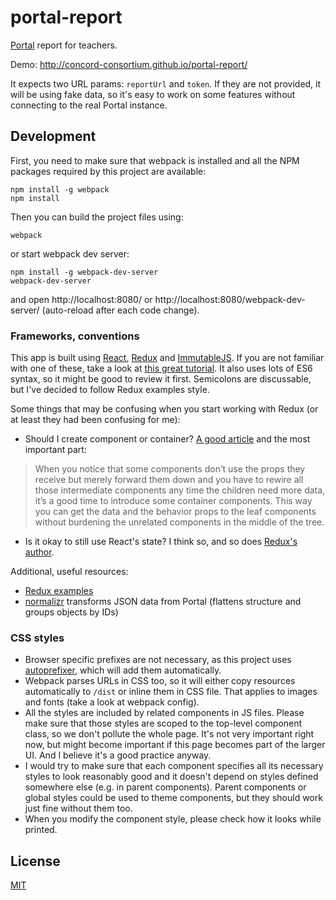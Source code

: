 # portal-report

[Portal](https://github.com/concord-consortium/rigse) report for teachers.

Demo: http://concord-consortium.github.io/portal-report/

It expects two URL params: `reportUrl` and `token`. If they are not provided, it will be using fake data, so it's easy to work on some features without connecting to the real Portal instance.

## Development

First, you need to make sure that webpack is installed and all the NPM packages required by this project are available:

```
npm install -g webpack
npm install
```
Then you can build the project files using:
```
webpack
```
or start webpack dev server:
```
npm install -g webpack-dev-server 
webpack-dev-server
```
and open http://localhost:8080/ or http://localhost:8080/webpack-dev-server/ (auto-reload after each code change).

### Frameworks, conventions

This app is built using [React](https://facebook.github.io/react/), [Redux](http://redux.js.org/) and [ImmutableJS](https://facebook.github.io/immutable-js/). If you are not familiar with one of these, take a look at [this great tutorial](http://teropa.info/blog/2015/09/10/full-stack-redux-tutorial.html). It also uses lots of ES6 syntax, so it might be good to review it first. Semicolons are discussable, but I've decided to follow Redux examples style.

Some things that may be confusing when you start working with Redux (or at least they had been confusing for me):

* Should I create component or container? [A good article](https://medium.com/@dan_abramov/smart-and-dumb-components-7ca2f9a7c7d0#.5h6qk3ac0) and the most important part:

> When you notice that some components don’t use the props they receive but merely forward them down and you have to rewire all those intermediate components any time the children need more data, it’s a good time to introduce some container components. This way you can get the data and the behavior props to the leaf components without burdening the unrelated components in the middle of the tree.

* Is it okay to still use React's state? I think so, and so does [Redux's author](https://github.com/reactjs/redux/issues/1287). 

Additional, useful resources:
* [Redux examples](https://github.com/reactjs/redux/tree/master/examples)
* [normalizr](https://github.com/gaearon/normalizr) transforms JSON data from Portal (flattens structure and groups objects by IDs)

### CSS styles

* Browser specific prefixes are not necessary, as this project uses [autoprefixer](https://github.com/postcss/autoprefixer), which will add them automatically.
* Webpack parses URLs in CSS too, so it will either copy resources automatically to `/dist` or inline them in CSS file. That applies to images and fonts (take a look at webpack config).
* All the styles are included by related components in JS files. Please make sure that those styles are scoped to the top-level component class, so we don't pollute the whole page. It's not very important right now, but might become important if this page becomes part of the larger UI. And I believe it's a good practice anyway. 
* I would try to make sure that each component specifies all its necessary styles to look reasonably good and it doesn't depend on styles defined somewhere else (e.g. in parent components). Parent components or global styles could be used to theme components, but they should work just fine without them too.
* When you modify the component style, please check how it looks while printed.

## License 

[MIT](https://github.com/concord-consortium/grasp-seasons/blob/master/LICENSE)
